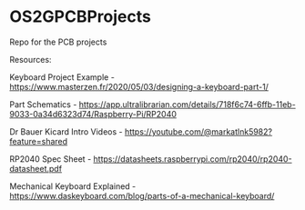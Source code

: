 # OS2GPCBProjects
Repo for the PCB projects

Resources:

Keyboard Project Example - https://www.masterzen.fr/2020/05/03/designing-a-keyboard-part-1/

Part Schematics - https://app.ultralibrarian.com/details/718f6c74-6ffb-11eb-9033-0a34d6323d74/Raspberry-Pi/RP2040 

Dr Bauer Kicard Intro Videos - https://youtube.com/@markatlnk5982?feature=shared

RP2040 Spec Sheet - https://datasheets.raspberrypi.com/rp2040/rp2040-datasheet.pdf

Mechanical Keyboard Explained - https://www.daskeyboard.com/blog/parts-of-a-mechanical-keyboard/


